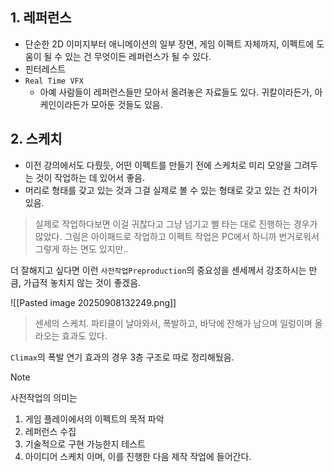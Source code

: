 ## 1. 레퍼런스

- 단순한 2D 이미지부터 애니메이션의 일부 장면, 게임 이펙트 자체까지, 이펙트에 도움이 될 수 있는 건 무엇이든 레퍼런스가 될 수 있다. 
- 핀터레스트
- `Real Time VFX`
	- 아예 사람들이 레퍼런스들만 모아서 올려놓은 자료들도 있다. 귀칼이라든가, 아케인이라든가 모아둔 것들도 있음.

## 2. 스케치
- 이전 강의에서도 다뤘듯, 어떤 이펙트를 만들기 전에 스케치로 미리 모양을 그려두는 것이 작업하는 데 있어서 좋음. 
- 머리로 형태를 갖고 있는 것과 그걸 실제로 볼 수 있는 형태로 갖고 있는 건 차이가 있음.

> 실제로 작업하다보면 이걸 귀찮다고 그냥 넘기고 삘 타는 대로 진행하는 경우가 많았다. 그림은 아이패드로 작업하고 이펙트 작업은 PC에서 하니까 번거로워서 그렇게 하는 면도 있지만..


더 잘해지고 싶다면 이런 `사전작업Preproduction`의 중요성을 센세께서 강조하시는 만큼, 가급적 놓치지 않는 것이 좋겠음.

![[Pasted image 20250908132249.png]]
> 센세의 스케치. 파티클이 날아와서, 폭발하고, 바닥에 잔해가 남으며 일렁이며 올라오는 효과도 있다.

`Climax`의 폭발 연기 효과의 경우 3층 구조로 따로 정리해뒀음. 

> [!note]
> 사전작업의 의미는 
> 1. 게임 플레이에서의 이펙트의 목적 파악
> 2. 레퍼런스 수집
> 3. 기술적으로 구현 가능한지 테스트
> 4. 아이디어 스케치
> 이며, 이를 진행한 다음 제작 작업에 들어간다.


